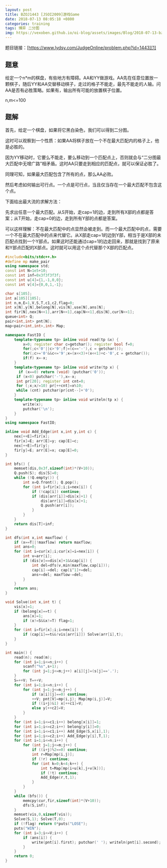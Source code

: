 ```yaml
---
layout: post
title: BZOJ1443 [JSOI2009]游戏Game
date: 2018-07-13 08:05:18 +0800
categories: training
tags: 博弈 二分图
img: https://vexoben.github.io/oi-blog/assets/images/Blog/2018-07-13-bzoj1443-[jsoi2009]游戏game.JPG
---
```


题目链接：[https://www.lydsy.com/JudgeOnline/problem.php?id=1443][1]

## **题意**

给定一个n*m的棋盘，有些地方有障碍。AA和YY做游戏。AA先在任意位置放一颗棋子，随后YY和AA交替移动棋子，走过的格子不能走，最先不能走的人输。问AA是否有必胜策略。如果有，输出所有可能的放置棋子位置。

n,m<=100

## **题解**

首先，给定一个棋盘，如果将它黑白染色，我们可以得到二分图。

这时可以观察到一个性质：如果AA将棋子放在一个不在最大匹配内的格子上，他是必胜的。

因为YY移动时，它要么不能走，要么移动到一个匹配点上，否则就会与“二分图最大匹配中无增广路”相矛盾。这时AA只要走到相应的匹配点，就可以保证必胜了。

同理可知，如果最大匹配包含了所有的点，那么AA必败。

然后考虑如何输出可行点。一个点是可行点，当且仅当存在一个最大匹配不包含这个点。

下面给出最大流的求解方法：

先求出任意一个最大匹配。从S开始，走cap=1的边，走到所有X部的点都是答案；从T开始，走cap=0的边，走到所有Y部的点都是答案。

可以这样理解：不在最大匹配中的点显然会被走到。而一个最大匹配中的点，需要一个不在最大匹配中的点来代替它。从X部走cap=1的边到Y部，相当于是X部的未匹配点找到一个Y部点。如果这时还能通过cap=1的边走回来，那就是找到了原来和Y部点匹配的X部点。这时就可以用这个点代替那个X部的匹配点。

```cpp
#include<bits/stdc++.h>
#define mp make_pair
using namespace std;
const int N=1e5+10;
const int inf=0x3f3f3f3f;
const int u[4]={1,-1,0,0};
const int v[4]={0,0,1,-1};

char s[105];
int a[105][105];
int n,m,E=1,V,S,T,c1,c2,flag=0;
int x[N],y[N],belong[N],vis[N],use[N],ans[N];
int fir[N],nex[N<<1],arr[N<<1],cap[N<<1],dis[N],cur[N<<1];
queue<int> Q;
pair<int,int> pnt[N];
map<pair<int,int>,int> Map;

namespace FastIO {
	template<typename tp> inline void read(tp &x) {
		x=0; register char c=getchar(); register bool f=0;
		for(;c<'0'||c>'9';f|=(c=='-'),c = getchar());
		for(;c>='0'&&c<='9';x=(x<<3)+(x<<1)+c-'0',c = getchar());
		if(f) x=-x;
	}
	template<typename tp> inline void write(tp x) {
	  if (x==0) return (void) (putchar('0'));
     if (x<0) putchar('-'),x=-x;
     int pr[20]; register int cnt=0;
     for (;x;x/=10) pr[++cnt]=x%10;
     while (cnt) putchar(pr[cnt--]+'0');
	}
	template<typename tp> inline void writeln(tp x) {
		write(x);
		putchar('\n');
	}
}
using namespace FastIO;

inline void Add_Edge(int x,int y,int c) {
	nex[++E]=fir[x];
	fir[x]=E; arr[E]=y; cap[E]=c;
	nex[++E]=fir[y];
	fir[y]=E; arr[E]=x; cap[E]=0;
}

int bfs() {
	memset(dis,0x3f,sizeof(int)*(V+10));
	Q.push(S); dis[S]=0;
	while (!Q.empty()) {
		int x=Q.front(); Q.pop();
		for (int i=fir[x];i;i=nex[i]) {
			if (!cap[i]) continue;
			if (dis[arr[i]]>dis[x]+1) {
				dis[arr[i]]=dis[x]+1;
				Q.push(arr[i]);
			}
		}
	}
	return dis[T]<inf;
}

int dfs(int x,int maxflow) {
	if (x==T||!maxflow) return maxflow;
	int ans=0;
	for (int i=cur[x];i;cur[x]=i=nex[i]) {
		int v=arr[i];
		if (dis[v]==dis[x]+1&&cap[i]) {
			int del=dfs(v,min(maxflow,cap[i]));
			cap[i]-=del; cap[i^1]+=del;
			ans+=del; maxflow-=del;
		}
	}
	return ans;
}

void Solve(int x,int t) {
	vis[x]=1;
	if (belong[x]==t) {
		ans[x]=1;
		if (x!=S&&x!=T) flag=1;
	}
	for (int i=fir[x];i;i=nex[i]) {
		if (cap[i]==t&&!vis[arr[i]]) Solve(arr[i],t);
	}
}

int main() {
	read(n); read(m);
	for (int i=1;i<=n;i++) {
		scanf("%s",s+1);
		for (int j=1;j<=m;j++) a[i][j]=(s[j]=='.');
	}
	S=++V; T=++V;
	for (int i=1;i<=n;i++) {
		for (int j=1;j<=m;j++) {
			if (a[i][j]==0) continue;
			++V; pnt[V]=mp(i,j); Map[mp(i,j)]=V;
			if ((i+j)&1) x[++c1]=V;
			else y[++c2]=V;
		}
	}
	for (int i=1;i<=c1;i++) belong[x[i]]=1;
	for (int i=1;i<=c2;i++) belong[y[i]]=0;
	for (int i=1;i<=c1;i++) Add_Edge(S,x[i],1);
	for (int i=1;i<=c2;i++) Add_Edge(y[i],T,1);
	for (int i=1;i<=n;i++) {
		for (int j=1;j<=m;j++) {
			if ((i+j)%2==0) continue;
			int r=Map[mp(i,j)];
			if (!r) continue;
			for (int k=0;k<4;k++) {
				int t=Map[mp(i+u[k],j+v[k])];
				if (!t) continue;
				Add_Edge(r,t,1);
			}
		}
	}
	while (bfs()) {
		memcpy(cur,fir,sizeof(int)*(V+10));
		dfs(S,inf);
	}
	memset(vis,0,sizeof(vis));
	Solve(S,1); Solve(T,0);
	if (!flag) return 0*puts("LOSE");
	puts("WIN");
	for (int i=3;i<=V;i++) {
		if (ans[i]) {
			write(pnt[i].first); putchar(' '); writeln(pnt[i].second);
		}
	}
	return 0;
}
```

[1]:https://www.lydsy.com/JudgeOnline/problem.php?id=1443

